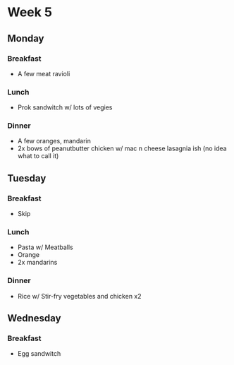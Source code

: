# Week 5

## Monday

### Breakfast

- A few meat ravioli

### Lunch

- Prok sandwitch w/ lots of vegies

### Dinner

- A few oranges, mandarin
- 2x bows of peanutbutter chicken w/ mac n cheese lasagnia ish (no idea what to call it)

## Tuesday

### Breakfast

- Skip

### Lunch

- Pasta w/ Meatballs
- Orange
- 2x mandarins

### Dinner

- Rice w/ Stir-fry vegetables and chicken x2

## Wednesday

### Breakfast

- Egg sandwitch
